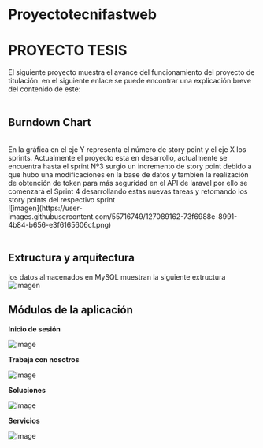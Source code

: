 # Proyectotecnifastweb
<h1><b>PROYECTO TESIS</b></h1>
El siguiente proyecto muestra el avance del funcionamiento del proyecto de titulación. en el siguiente enlace se puede encontrar una explicación breve del contenido de este:
<br>
<br>
<h2><b>Burndown Chart</b></h2>
<br>
En la gráfica en el eje Y representa el número de story point y el eje X los sprints. 
Actualmente el proyecto esta en desarrollo, actualmente se encuentra hasta el sprint Nº3 surgio un incremento de story point debido a que hubo una modificaciones en la base de datos y también la realización de obtención de token para más seguridad en el API de laravel por ello se comenzará el Sprint 4 desarrollando estas nuevas tareas y retomando los story points del respectivo sprint
<br>
![imagen](https://user-images.githubusercontent.com/55716749/127089162-73f6988e-8991-4b84-b656-e3f6165606cf.png)
<br>
<br>

<h2><b>Extructura y arquitectura</b></h2>

los datos almacenados en MySQL muestran la siguiente extructura
![imagen](https://user-images.githubusercontent.com/55716749/127091428-2bdc6881-52a2-4aac-8666-c570daac51ab.png)

<h2><b>Módulos de la aplicación</b></h2>

<b>Inicio de sesión</b>

![image](https://user-images.githubusercontent.com/67065421/127094675-1baf6cd8-3d50-44da-ae98-8ba393cecd33.png)

<b>Trabaja con nosotros</b>

![image](https://user-images.githubusercontent.com/67065421/127095369-ac27a6c6-d347-489f-b5a5-9d88c4f7bf52.png)

<b>Soluciones</b>

![image](https://user-images.githubusercontent.com/67065421/127095664-0143ca78-39df-43e6-ba03-8e30e2d9f047.png)

<b>Servicios</b>

![image](https://user-images.githubusercontent.com/67065421/127095685-eb9e52ea-7abd-46a8-8683-e51f645d2b79.png)







